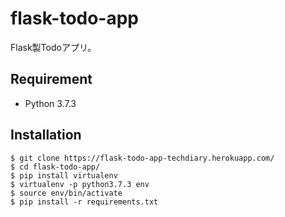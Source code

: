 # flask-todo-app

Flask製Todoアプリ。

## Requirement

- Python 3.7.3

## Installation

```
$ git clone https://flask-todo-app-techdiary.herokuapp.com/
$ cd flask-todo-app/
$ pip install virtualenv
$ virtualenv -p python3.7.3 env
$ source env/bin/activate
$ pip install -r requirements.txt
```